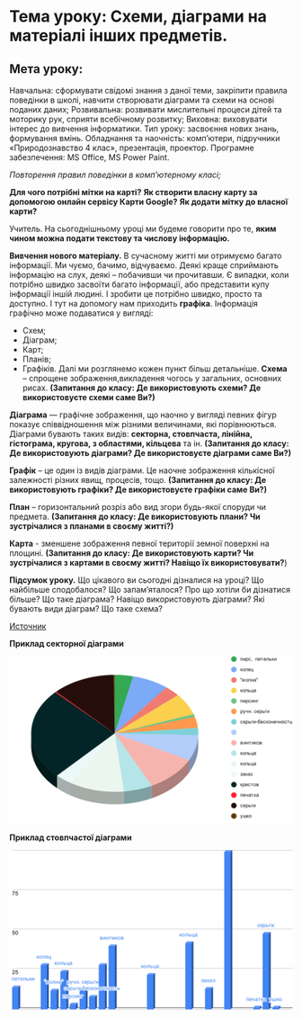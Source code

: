 # Тема уроку: Схеми, діаграми на матеріалі інших предметів.
 
## Мета уроку: 
 
Навчальна: сформувати свідомі знання з даної теми, закріпити правила поведінки в школі, навчити створювати діаграми та схеми на основі поданих даних;
Розвивальна: розвивати мислительні процеси дітей та моторику рук, сприяти всебічному розвитку;
Виховна: виховувати інтерес до вивчення інформатики.
Тип уроку: засвоєння нових знань, формування вмінь.
Обладнання та наочність: комп’ютери, підручники «Природознавство 4 клас», презентація, проектор.
Програмне забезпечення: MS Office, MS Power Paint.

*Повторення правил поведінки в комп’ютерному класі;*

**Для чого потрібні мітки на карті?**
**Як створити власну карту за допомогою онлайн сервісу Карти Google?**
**Як додати мітку до власної карти?**

Учитель. На сьогоднішньому уроці ми будеме говорити про те, **яким чином можна подати текстову та числову інформацію.**

**Вивчення нового матеріалу.**
В сучасному житті ми отримуємо багато інформації. Ми чуємо, бачимо, відчуваємо. Деякі краще сприймають інформацію на слух, деякі – побачивши чи прочитавши. Є випадки, коли потрібно швидко засвоїти багато інформації, або представити купу інформації іншій людині. І зробити це потрібно швидко, просто та доступно. І тут на допомогу нам приходить **графіка**. Інформація графічно може подаватися у вигляді:
- Схем;
- Діаграм;
- Карт;
- Планів;
- Графіків.
Далі ми розглянемо кожен пункт більш детальніше.
**Схема** – спрощене зображення,викладення чогось у загальних, основних рисах. **(Запитання до класу: Де використовують схеми? Де використовуєте схеми саме Ви?)**

**Діаграма** — графічне зображення, що наочно у вигляді певних фігур показує співвідношення між різними величинами, які порівнюються. 
Діаграми бувають таких видів: **секторна, стовпчаста, лінійна, гістограма, кругова, з областями, кільцева** та ін.
**(Запитання до класу: Де використовують діаграми? Де використовуєте діаграми саме Ви?)**

**Графік** – це один із видів діаграми. Це наочне зображення кількісної залежності різних явищ, процесів, тощо.
**(Запитання до класу: Де використовують графіки? Де використовуєте графіки саме Ви?)**

**План** – горизонтальний розріз або вид згори будь-якої споруди чи предмета.
**(Запитання до класу: Де використовують плани? Чи зустрічалися з планами в своєму житті?)**

**Карта** - зменшене зображення певної території земної поверхні на площині.
**(Запитання до класу: Де використовують карти? Чи зустрічалися з картами в своєму житті? Навіщо їх використовувати?**)

**Підсумок уроку.**
 Що цікавого ви сьогодні дізналися на уроці?
 Що найбільше сподобалося?
 Що запам’яталося?
 Про що хотіли би дізнатися більше?
 Що таке діаграма?
 Навіщо використовують діаграми?
Які бувають види діаграм?
 Що таке схема?

[Источник](https://naurok.com.ua/urok-4-rozrobka-uroku-dlya-4-klasu-z-temi-grafika-shemi-diagrami-na-materiali-inshih-predmetiv-6056.html)

**Приклад секторної діаграми**

![chart](./../img/chart.svg)

**Приклад стовпчастої діаграми**

![chart1](./../img/chart1.svg)